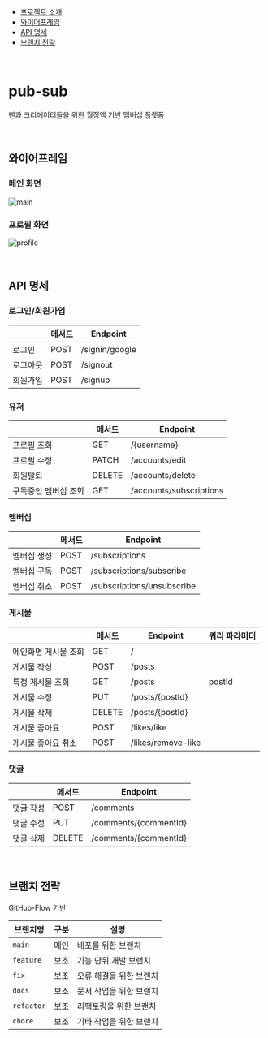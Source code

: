 - [프로젝트 소개](#pub-sub)
- [와이어프레임](#와이어프레임)
- [API 명세](#API-명세)
- [브랜치 전략](#브랜치-전략)

<br>

# pub-sub
팬과 크리에이터들을 위한 월정액 기반 멤버십 플랫폼

<br>

## 와이어프레임
### 메인 화면
![main](https://github.com/f-lab-edu/pub-sub/assets/65343417/245f3afe-f979-4946-9938-f505571142dc)

### 프로필 화면
![profile](https://github.com/f-lab-edu/pub-sub/assets/65343417/948b9de5-8552-43c7-8df9-4e5b44cfff08)

<br>

## API 명세
### 로그인/회원가입
|  | 메서드 | Endpoint |
| --- | --- | --- |
| 로그인 | POST | /signin/google |
| 로그아웃 | POST | /signout |
| 회원가입 | POST | /signup |

### 유저
|  | 메서드 | Endpoint |
| --- | --- | --- |
| 프로필 조회 | GET | /{username} |
| 프로필 수정 | PATCH | /accounts/edit |
| 회원탈퇴 | DELETE | /accounts/delete |
| 구독중인 멤버십 조회 | GET | /accounts/subscriptions |

### 멤버십
|  | 메서드 | Endpoint |
| --- | --- | --- |
| 멤버십 생성 | POST | /subscriptions |
| 멤버십 구독 | POST | /subscriptions/subscribe |
| 멤버십 취소 | POST | /subscriptions/unsubscribe |

### 게시물
|  | 메서드 | Endpoint | 쿼리 파라미터 |
| --- | --- | --- | --- |
| 메인화면 게시물 조회 | GET | / |  |
| 게시물 작성 | POST | /posts |  |
| 특정 게시물 조회 | GET | /posts | postId |
| 게시물 수정 | PUT | /posts/{postId} |  |
| 게시물 삭제 | DELETE | /posts/{postId} |  |
| 게시물 좋아요 | POST | /likes/like |  |
| 게시물 좋아요 취소 | POST | /likes/remove-like |  |

### 댓글
|  | 메서드 | Endpoint |
| --- | --- | --- |
| 댓글 작성 | POST | /comments |
| 댓글 수정 | PUT | /comments/{commentId} |
| 댓글 삭제 | DELETE | /comments/{commentId} |

<br>

## 브랜치 전략
GitHub-Flow 기반

| 브랜치명 | 구분 | 설명 |
| --- | --- | --- |
| `main` | 메인 | 배포를 위한 브랜치 |
| `feature` | 보조 | 기능 단위 개발 브랜치 |
| `fix` | 보조 | 오류 해결을 위한 브랜치 |
| `docs` | 보조 | 문서 작업을 위한 브랜치 |
| `refactor` | 보조 | 리팩토링을 위한 브랜치 |
| `chore` | 보조 | 기타 작업을 위한 브랜치 |
